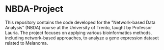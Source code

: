 # NBDA-Project
This repository contains the code developed for the "Network-based Data Analysis" (NBDA) course at the University of Trento, taught by Professor Lauria. The project focuses on applying various bioinformatics methods, including network-based approaches, to analyze a gene expression dataset related to Melanoma.
